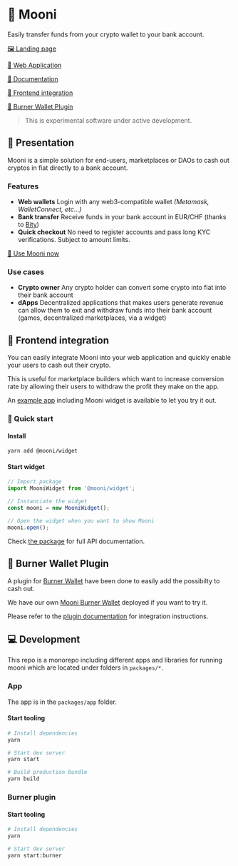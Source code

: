 # 🌚 Mooni

Easily transfer funds from your crypto wallet to your bank account.

[🖼 Landing page](https://mooni.tech)

[🚀 Web Application](https://app.mooni.tech)

[📒 Documentation](https://doc.mooni.tech)

[🔮 Frontend integration](#-frontend-integration)

[📎 Burner Wallet Plugin](#-burner-wallet-plugin)

> This is experimental software under active development.

## 📃 Presentation

Mooni is a simple solution for end-users, marketplaces or DAOs to cash out cryptos in fiat directly to a bank account.

### Features

* **Web wallets** Login with any web3-compatible wallet _\(Metamask, WalletConnect, etc...\)_
* **Bank transfer** Receive funds in your bank account in EUR/CHF \(thanks to [Bity](https://bity.com)\)
* **Quick checkout** No need to register accounts and pass long KYC verifications. Subject to amount limits.

[🚀 Use Mooni now](https://app.mooni.tech)


### Use cases

* **Crypto owner** Any crypto holder can convert some crypto into fiat into their bank account
* **dApps** Decentralized applications that makes users generate revenue can allow them to exit and withdraw funds into their bank account \(games, decentralized marketplaces, via a widget\)

## 🔮 Frontend integration

You can easily integrate Mooni into your web application and quickly enable your users to cash out their crypto.

This is useful for marketplace builders which want to increase conversion rate by allowing their users to withdraw the profit they make on the app.


An [example app](https://integration-example.mooni.tech) including Mooni widget is available to let you try it out.

### 🎁 Quick start

#### Install

`yarn add @mooni/widget`

#### Start widget

```javascript
// Import package
import MooniWidget from '@mooni/widget';

// Instanciate the widget
const mooni = new MooniWidget();

// Open the widget when you want to show Mooni
mooni.open();
```
Check [the package](./packages/widget-sdk) for full API documentation.

## 📎 Burner Wallet Plugin

A plugin for [Burner Wallet](https://github.com/burner-wallet/burner-wallet-2/) have been done to easily add the possibilty to cash out.

We have our own [Mooni Burner Wallet](https://burner.mooni.tech) deployed if you want to try it.

Please refer to the [plugin documentation](packages/burner-plugin) for integration instructions.


## 💻 Development

This repo is a monorepo including different apps and libraries for running mooni which are located under folders in `packages/*`.

### App

The app is in the `packages/app` folder.

#### Start tooling

```bash
# Install dependencies
yarn

# Start dev server
yarn start

# Build production bundle
yarn build
```

### Burner plugin

#### Start tooling

```bash
# Install dependencies
yarn

# Start dev server
yarn start:burner

```
